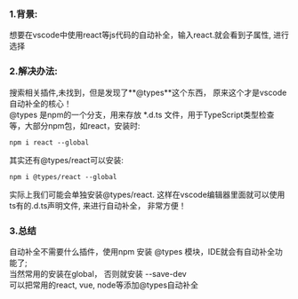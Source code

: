 ### 1.背景:
<span>想要在vscode中使用react等js代码的自动补全，输入react.就会看到子属性, 进行选择</span>
### 2.解决办法:
<span>搜索相关插件,未找到，但是发现了**@types**这个东西， 原来这个才是vscode自动补全的核心！<span>
<br>
<span> @types 是npm的一个分支，用来存放 *.d.ts 文件，用于TypeScript类型检查等，大部分npm包，如react，安装时:</span>
```
npm i react --global
```
<span>其实还有@types/react可以安装:<span>
```
npm i @types/react --global
```
<span>实际上我们可能会单独安装@types/react.</span>
<span> 这样在vscode编辑器里面就可以使用ts有的.d.ts声明文件, 来进行自动补全， 非常方便！</span>
### 3.总结
<span>自动补全不需要什么插件，使用npm 安装 @types 模块，IDE就会有自动补全功能了;</span>
<br>
<span>当然常用的安装在global， 否则就安装 --save-dev</span>
<br>
<span>可以把常用的react, vue, node等添加@types自动补全</span>
